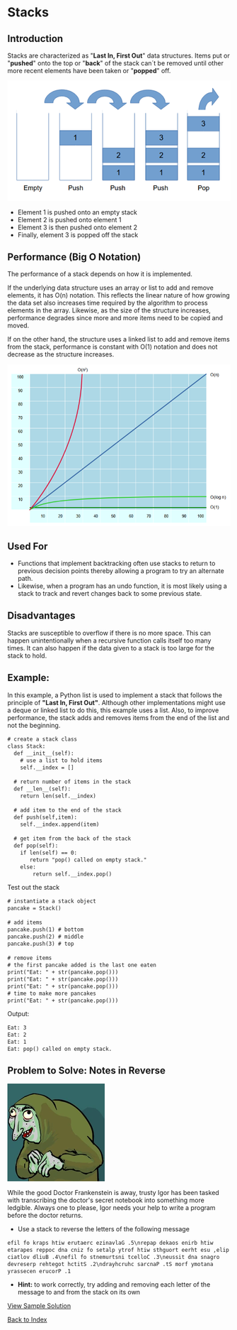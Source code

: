 # Stacks
## Introduction
Stacks are characterized as "**Last In, First Out**" data structures. Items put or "**pushed**" onto the top or "**back**" of the stack can´t be removed until other more recent elements have been taken or "**popped**" off.

![image](images/stack.png)

+ Element 1 is pushed onto an empty stack
+ Element 2 is pushed onto element 1
+ Element 3 is then pushed onto element 2
+ Finally, element 3 is popped off the stack

## Performance (Big O Notation)
The performance of a stack depends on how it is implemented. 

If the underlying data structure uses an array or list to add and remove elements, it has O(n) notation. This reflects the linear nature of how growing the data set also increases time required by the algorithm to process elements in the array. Likewise, as the size of the structure increases, performance degrades since more and more items need to be copied and moved. 

If on the other hand, the structure uses a linked list to add and remove items from the stack, performance is constant with O(1) notation and does not decrease as the structure increases.

![image](images/bigo.png)

## Used For
+ Functions that implement backtracking often use stacks to return to previous decision points thereby allowing a program to try an alternate path. 
+ Likewise, when a program has an undo function, it is most likely using a stack to track and revert changes back to some previous state.

## Disadvantages
Stacks are susceptible to overflow if there is no more space. This can happen unintentionally when a recursive function calls itself too many times. It can also happen if the data given to a stack is too large for the stack to hold.

## Example: 
In this example, a Python list is used to implement a stack that follows the principle of **"Last In, First Out"**. Although other implementations might use a deque or linked list to do this, this example uses a list. Also, to improve performance, the stack adds and removes items from the end of the list and not the beginning.

```
# create a stack class
class Stack:
  def __init__(self):
    # use a list to hold items
    self.__index = []

  # return number of items in the stack
  def __len__(self):
    return len(self.__index)

  # add item to the end of the stack
  def push(self,item):
    self.__index.append(item)

  # get item from the back of the stack
  def pop(self):
    if len(self) == 0:
       return "pop() called on empty stack."
    else:
        return self.__index.pop()
```

Test out the stack
```
# instantiate a stack object
pancake = Stack()

# add items
pancake.push(1) # bottom
pancake.push(2) # middle
pancake.push(3) # top

# remove items
# the first pancake added is the last one eaten
print("Eat: " + str(pancake.pop()))
print("Eat: " + str(pancake.pop()))
print("Eat: " + str(pancake.pop()))
# time to make more pancakes
print("Eat: " + str(pancake.pop()))
```

Output:
```
Eat: 3
Eat: 2
Eat: 1
Eat: pop() called on empty stack.
```
## Problem to Solve: Notes in Reverse

![image](images/igor.webp)

While the good Doctor Frankenstein is away, trusty Igor has been tasked with transcribing the doctor's secret notebook into something more ledgible. Always one to please, Igor needs your help to write a program before the doctor returns.

+ Use a stack to reverse the letters of the following message

```
efil fo kraps htiw erutaerc ezinavlaG .5\nrepap dekaos enirb htiw etarapes reppoc dna cniz fo setalp ytrof htiw sthguort eerht esu ,elip ciatlov dliuB .4\nefil fo stnemurtsni tcelloC .3\neussit dna snagro devreserp rehtegot hctitS .2\ndrayhcruhc sarcnaP .tS morf ymotana yrassecen erucorP .1
```
 
+ **Hint:** to work correctly, try adding and removing each letter of the message to and from the stack on its own

[View Sample Solution](stack_solution.py)

[Back to Index](0-welcome.md)